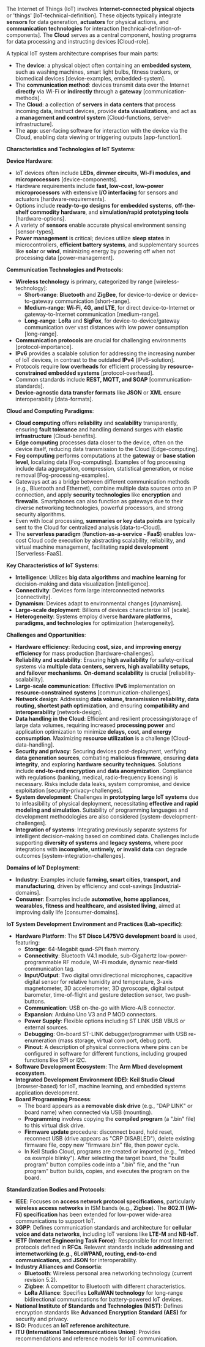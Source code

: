 The Internet of Things (IoT) involves **Internet-connected physical objects** or 'things' [IoT-technical-definition]. These objects typically integrate **sensors** for data generation, **actuators** for physical actions, and **communication technologies** for interaction [technical-definition-of-components]. The **Cloud** serves as a central component, hosting programs for data processing and instructing devices [Cloud-role].

A typical IoT system architecture comprises four main parts:
*   The **device**: a physical object often containing an **embedded system**, such as washing machines, smart light bulbs, fitness trackers, or biomedical devices [device-examples, embedded-system].
*   The **communication method**: devices transmit data over the Internet **directly** via Wi-Fi or **indirectly** through a **gateway** [communication-methods].
*   The **Cloud**: a collection of **servers** in **data centers** that process incoming data, instruct devices, provide **data visualizations**, and act as a **management and control system** [Cloud-functions, server-infrastructure].
*   The **app**: user-facing software for interaction with the device via the Cloud, enabling data viewing or triggering outputs [app-function].

**Characteristics and Technologies of IoT Systems**:

**Device Hardware**:
*   IoT devices often include **LEDs, dimmer circuits, Wi-Fi modules, and microprocessors** [device-components].
*   Hardware requirements include **fast, low-cost, low-power microprocessors** with extensive **I/O interfacing** for sensors and actuators [hardware-requirements].
*   Options include **ready-to-go designs for embedded systems**, **off-the-shelf commodity hardware**, and **simulation/rapid prototyping tools** [hardware-options].
*   A variety of **sensors** enable accurate physical environment sensing [sensor-types].
*   **Power management** is critical; devices utilize **sleep states** in microcontrollers, **efficient battery systems**, and supplementary sources like **solar** or **wind**, minimizing energy by powering off when not processing data [power-management].

**Communication Technologies and Protocols**:
*   **Wireless technology** is primary, categorized by range [wireless-technology]:
    *   **Short-range**: **Bluetooth** and **ZigBee**, for device-to-device or device-to-gateway communication [short-range].
    *   **Medium-range**: **Wi-Fi, 4G, and LTE**, for direct device-to-Internet or gateway-to-Internet communication [medium-range].
    *   **Long-range**: **LoRa** and **SigFox**, for device-to-device/gateway communication over vast distances with low power consumption [long-range].
*   **Communication protocols** are crucial for challenging environments [protocol-importance].
*   **IPv6** provides a scalable solution for addressing the increasing number of IoT devices, in contrast to the outdated **IPv4** [IPv6-solution].
*   Protocols require **low overheads** for efficient processing by **resource-constrained embedded systems** [protocol-overhead].
*   Common standards include **REST, MQTT, and SOAP** [communication-standards].
*   **Device-agnostic data transfer formats** like **JSON** or **XML** ensure interoperability [data-formats].

**Cloud and Computing Paradigms**:
*   **Cloud computing** offers **reliability** and **scalability** transparently, ensuring **fault tolerance** and handling demand surges with **elastic infrastructure** [Cloud-benefits].
*   **Edge computing** processes data closer to the device, often on the device itself, reducing data transmission to the Cloud [Edge-computing].
*   **Fog computing** performs computations at the **gateway** or **base station level**, localizing data [Fog-computing]. Examples of fog processing include data aggregation, compression, statistical generation, or noise removal [Fog-processing-examples].
*   Gateways act as a bridge between different communication methods (e.g., Bluetooth and Ethernet), combine multiple data sources onto an IP connection, and apply **security technologies** like **encryption** and **firewalls**. Smartphones can also function as gateways due to their diverse networking technologies, powerful processors, and strong security algorithms.
*   Even with local processing, **summaries or key data points** are typically sent to the Cloud for centralized analysis [data-to-Cloud].
*   The **serverless paradigm** (**function-as-a-service - FaaS**) enables low-cost Cloud code execution by abstracting scalability, reliability, and virtual machine management, facilitating **rapid development** [Serverless-FaaS].

**Key Characteristics of IoT Systems**:
*   **Intelligence**: Utilizes **big data algorithms** and **machine learning** for decision-making and data visualization [intelligence].
*   **Connectivity**: Devices form large interconnected networks [connectivity].
*   **Dynamism**: Devices adapt to environmental changes [dynamism].
*   **Large-scale deployment**: Billions of devices characterize IoT [scale].
*   **Heterogeneity**: Systems employ diverse **hardware platforms, paradigms, and technologies** for optimization [heterogeneity].

**Challenges and Opportunities**:
*   **Hardware efficiency**: Reducing **cost, size, and improving energy efficiency** for mass production [hardware-challenges].
*   **Reliability and scalability**: Ensuring **high availability** for safety-critical systems via **multiple data centers, servers, high availability setups, and failover mechanisms**. **On-demand scalability** is crucial [reliability-scalability].
*   **Large-scale communication**: Effective **IPv6** implementation on **resource-constrained systems** [communication-challenges].
*   **Network design**: Addressing **data volume, transmission reliability, data routing, shortest path optimization**, and ensuring **compatibility and interoperability** [network-design].
*   **Data handling in the Cloud**: Efficient and resilient processing/storage of large data volumes, requiring increased **processing power** and application optimization to minimize **delays, cost, and energy consumption**. Maximizing **resource utilization** is a challenge [Cloud-data-handling].
*   **Security and privacy**: Securing devices post-deployment, verifying **data generation sources**, combating **malicious firmware**, ensuring **data integrity**, and exploring **hardware security techniques**. Solutions include **end-to-end encryption** and **data anonymization**. Compliance with regulations (banking, medical, radio-frequency licensing) is necessary. Risks include data leaks, system compromise, and device exploitation [security-privacy-challenges].
*   **System development**: Challenges in **prototyping large IoT systems** due to infeasibility of physical deployment, necessitating **effective and rapid modeling and simulation**. Suitability of programming languages and development methodologies are also considered [system-development-challenges].
*   **Integration of systems**: Integrating previously separate systems for intelligent decision-making based on combined data. Challenges include supporting **diversity of systems** and **legacy systems**, where poor integrations with **incomplete, untimely, or invalid data** can degrade outcomes [system-integration-challenges].

**Domains of IoT Deployment**:
*   **Industry**: Examples include **farming, smart cities, transport, and manufacturing**, driven by efficiency and cost-savings [industrial-domains].
*   **Consumer**: Examples include **automotive, home appliances, wearables, fitness and healthcare, and assisted living**, aimed at improving daily life [consumer-domains].

**IoT System Development Environment and Practices (Lab-specific)**:
*   **Hardware Platform**: The **ST Disco L475VG development board** is used, featuring:
    *   **Storage**: 64-Megabit quad-SPI flash memory.
    *   **Connectivity**: Bluetooth V4.1 module, sub-Gigahertz low-power-programmable RF module, Wi-Fi module, dynamic near-field communication tag.
    *   **Input/Output**: Two digital omnidirectional microphones, capacitive digital sensor for relative humidity and temperature, 3-axis magnetometer, 3D accelerometer, 3D gyroscope, digital output barometer, time-of-flight and gesture detection sensor, two push-buttons.
    *   **Communication**: USB on-the-go with Micro-A/B connector.
    *   **Expansion**: Arduino Uno V3 and P MOD connectors.
    *   **Power Supply**: Flexible options including ST LINK USB VBUS or external sources.
    *   **Debugging**: On-board ST-LINK debugger/programmer with USB re-enumeration (mass storage, virtual com port, debug port).
    *   **Pinout**: A description of physical connections where pins can be configured in software for different functions, including grouped functions like SPI or I2C.
*   **Software Development Ecosystem**: The **Arm Mbed development ecosystem**.
*   **Integrated Development Environment (IDE)**: **Keil Studio Cloud** (browser-based) for IoT, machine learning, and embedded systems application development.
*   **Board Programming Process**:
    *   The board appears as a **removable disk drive** (e.g., "DAP LINK" or board name) when connected via USB (mounting).
    *   **Programming** involves copying the **compiled program** (a ".bin" file) to this virtual disk drive.
    *   **Firmware update** procedure: disconnect board, hold reset, reconnect USB (drive appears as "CRP DISABLED"), delete existing firmware file, copy new "firmware.bin" file, then power cycle.
    *   In Keil Studio Cloud, programs are created or imported (e.g., "mbed os example blinky"). After selecting the target board, the "build program" button compiles code into a ".bin" file, and the "run program" button builds, copies, and executes the program on the board.

**Standardization Bodies and Protocols**:
*   **IEEE**: Focuses on **access network protocol specifications**, particularly **wireless access networks** in ISM bands (e.g., **Zigbee**). The **802.11 (Wi-Fi) specification** has been extended for low-power wide-area communications to support IoT.
*   **3GPP**: Defines communication standards and architecture for **cellular voice and data networks**, including IoT versions like **LTE-M** and **NB-IoT**.
*   **IETF (Internet Engineering Task Force)**: Responsible for most Internet protocols defined in **RFCs**. Relevant standards include **addressing and internetworking (e.g., 6LoWPAN), routing, end-to-end communications**, and **JSON** for interoperability.
*   **Industry Alliances and Consortia**:
    *   **Bluetooth**: Wireless personal area networking technology (current revision 5.2).
    *   **Zigbee**: A competitor to Bluetooth with different characteristics.
    *   **LoRa Alliance**: Specifies **LoRaWAN technology** for long-range bidirectional communications for battery-powered IoT devices.
*   **National Institute of Standards and Technologies (NIST)**: Defines encryption standards like **Advanced Encryption Standard (AES)** for security and privacy.
*   **ISO**: Produces an **IoT reference architecture**.
*   **ITU (International Telecommunications Union)**: Provides recommendations and reference models for IoT communication.
